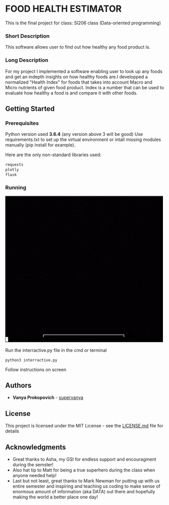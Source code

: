 # FOOD HEALTH ESTIMATOR
  This is the final project for class:
  SI206 class (Data-oriented programming)

### Short Description
This software allows user to find out how healthy any food product is.

### Long Description
For my project I implemented a software enabling user to look up any foods and get an indepth insights on how healthy foods are.I developped a normalized "Health Index" for foods that takes into account Macro and Micro nutrients of given food product. Index is a number that can be used to evaluate how healthy a food is and compare it with other foods.

## Getting Started

### Prerequisites
Python version used **3.6.4** (any version above 3 will be good)
Use requirements.txt to set up the virtual environment or intall missing modules manually (pip install for example).

Here are the only non-standard libraries used:
```
requests
plotly
flask
```

### Running
![Runing the program](Nutri-Index_online.gif)

Run the interractive.py file in the cmd or terminal
```
python3 interractive.py
```
Follow instructions on screen

## Authors
* **Vanya Prokopovich** - [supervanya](https://github.com/supervanya)

## License
This project is licensed under the MIT License - see the [LICENSE.md](LICENSE.md) file for details


## Acknowledgments
  * Great thanks to Asha, my GSI for endless support and encouragment during the semster! 
  * Also hat tip to Matt for being a true superhero during the class when anyone needed help!
  * Last but not least, great thanks to Mark Newman for putting up with us entire semester and inspiring and teaching us coding to make sense of enormous amount of information (aka DATA) out there and hopefully making the world a better place one day!
